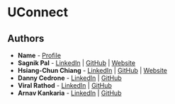 # UConnect

## Authors
- **Name** - [Profile](profile_url)
- **Sagnik Pal** - [LinkedIn](https://www.linkedin.com/in/sagnikpal2004) | [GitHub](https://github.com/sagnikpal2004) | [Website](http://www-edlab.cs.umass.edu/~sagnikpal)
- **Hsiang-Chun Chiang** - [LinkedIn](www.linkedin.com/in/hsiang-chun-chiang) | [GitHub](https://github.com/hsiangchunch) | [Website](http://www-edlab.cs.umass.edu/~hsiangchunch)
- **Danny Cedrone** - [LinkedIn](https://www.linkedin.com/in/danny-cedrone-a14176202/) | [GitHub](https://github.com/dannycedrone)
- **Viral Rathod** - [LinkedIn](https://www.linkedin.com/in/viralrathod1/) | [GitHub](https://github.com/viralrathod10)
- **Arnav Kankaria** - [LinkedIn](https://www.linkedin.com/in/arnav-kankaria-b78b26213/) | [GitHub](https://github.com/arnavkankaria)
